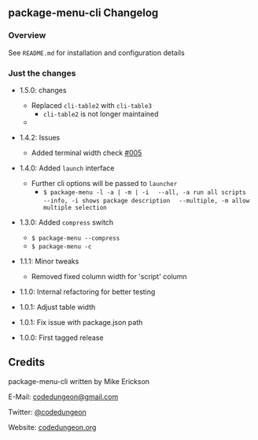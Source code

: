 ## package-menu-cli Changelog

### Overview
See `README.md` for installation and configuration details

### Just the changes

- 1.5.0: changes
  - Replaced `cli-table2` with `cli-table3`
    - `cli-table2` is not longer maintained
  -
- 1.4.2: Issues
  - Added terminal width check [#005](https://github.com/mikeerickson/pkg-menu-cli/issues/5)

- 1.4.0: Added `launch` interface
  - Further cli options will be passed to `launcher`
    - `$ package-menu -l -a | -m | -i`
        `  --all, -a run all scripts`
        `  --info, -i shows package description`
        `  --multiple, -m allow multiple selection`

- 1.3.0: Added `compress` switch
  - `$ package-menu --compress`
  - `$ package-menu -c`

- 1.1.1: Minor tweaks
  - Removed fixed column width for 'script' column

- 1.1.0: Internal refactoring for better testing

- 1.0.1: Adjust table width

- 1.0.1: Fix issue with package.json path

- 1.0.0: First tagged release

## Credits

package-menu-cli written by Mike Erickson

E-Mail: [codedungeon@gmail.com](mailto:codedungeon@gmail.com)

Twitter: [@codedungeon](http://twitter.com/codedungeon)

Website: [codedungeon.org](http://codedungeon.org)
